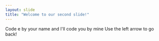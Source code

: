 ```yaml
---
layout: slide
title: "Welcome to our second slide!"
---
```

Code e by your name and I'll code you by mine
Use the left arrow to go back!
